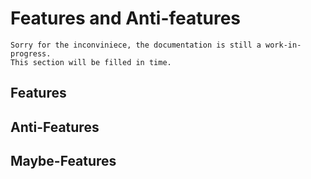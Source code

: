# Features and Anti-features

```
Sorry for the inconviniece, the documentation is still a work-in-progress.
This section will be filled in time.
```

## Features

## Anti-Features

## Maybe-Features
